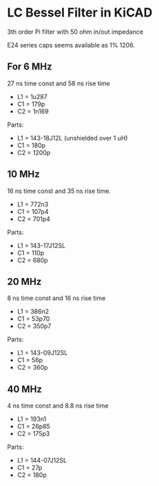 # LC Bessel Filter in KiCAD

3th order Pi filter with 50 ohm in/out impedance

E24 series caps seems available as 1% 1206.

## For 6 MHz

27 ns time const and 58 ns rise time

- L1 = 1u287
- C1 = 179p
- C2 = 1n169

Parts:

- L1 = 143-18J12L (unshielded over 1 uH)
- C1 = 180p
- C2 = 1200p

## 10 MHz

16 ns time const and 35 ns rise time.

- L1 = 772n3
- C1 = 107p4
- C2 = 701p4

Parts:

- L1 = 143-17J12SL
- C1 = 110p
- C2 = 680p

## 20 MHz

8 ns time const and 16 ns rise time

- L1 = 386n2
- C1 = 53p70
- C2 = 350p7

Parts:

- L1 = 143-09J12SL
- C1 = 56p
- C2 = 360p

## 40 MHz

4 ns time const and 8.8 ns rise time

- L1 = 193n1
- C1 = 26p85
- C2 = 175p3

Parts:

- L1 = 144-07J12SL
- C1 = 27p
- C2 = 180p
